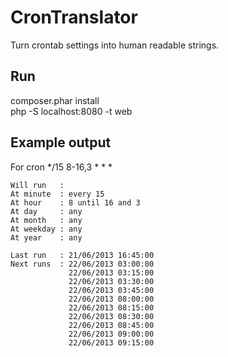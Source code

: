 CronTranslator
==============

Turn crontab settings into human readable strings.

Run
---

composer.phar install  
php -S localhost:8080 -t web

Example output
--------------

For cron */15 8-16,3 * * *

    Will run   :  
    At minute  : every 15  
    At hour    : 8 until 16 and 3  
    At day     : any  
    At month   : any  
    At weekday : any  
    At year    : any  
    
    Last run   : 21/06/2013 16:45:00  
    Next runs  : 22/06/2013 03:00:00  
                 22/06/2013 03:15:00  
                 22/06/2013 03:30:00  
                 22/06/2013 03:45:00  
                 22/06/2013 08:00:00  
                 22/06/2013 08:15:00  
                 22/06/2013 08:30:00  
                 22/06/2013 08:45:00  
                 22/06/2013 09:00:00  
                 22/06/2013 09:15:00  

